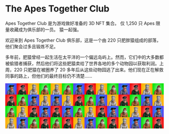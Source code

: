# The Apes Together Club

Apes Together Club 是为游戏做好准备的 3D NFT 集合。 仅 1,250 只 Apes 限量收藏成为俱乐部的一员。 猿一起强。

欢迎来到 Apes Together Club  俱乐部，这是一个由 220 只肥胖猿组成的部落，他们聚会过多且锻炼不足。

多年前，肥猿曾经一起生活在太平洋的一个偏远岛屿上。然而，它们中的大多数都被偷猎者捕获，然后他们将这些肥猿卖给了世界各地的多个动物园以获取利润。上周，220 只肥猿在被圈养了 20 多年后从这些动物园逃了出来。他们现在正在解救同事的路上，但他们的最终目标仍不清楚……

![unnamed](unnamed.png)



